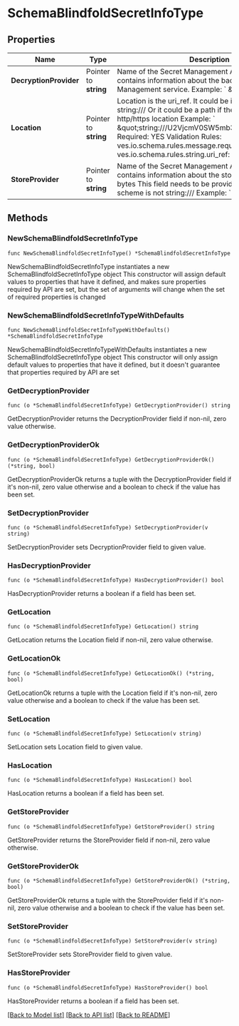 # SchemaBlindfoldSecretInfoType

## Properties

Name | Type | Description | Notes
------------ | ------------- | ------------- | -------------
**DecryptionProvider** | Pointer to **string** |  Name of the Secret Management Access object that contains information about the backend Secret Management service.  Example: &#x60; \&quot;value\&quot;&#x60; | [optional] 
**Location** | Pointer to **string** |  Location is the uri_ref. It could be in url format for string:///  Or it could be a path if the store provider is an http/https location  Example: &#x60; \&quot;string:///U2VjcmV0SW5mb3JtYXRpb24&#x3D;\&quot;&#x60;  Required: YES  Validation Rules:   ves.io.schema.rules.message.required: true   ves.io.schema.rules.string.uri_ref: true  | [optional] 
**StoreProvider** | Pointer to **string** |  Name of the Secret Management Access object that contains information about the store to get encrypted bytes  This field needs to be provided only if the url scheme is not string:///  Example: &#x60; \&quot;value\&quot;&#x60; | [optional] 

## Methods

### NewSchemaBlindfoldSecretInfoType

`func NewSchemaBlindfoldSecretInfoType() *SchemaBlindfoldSecretInfoType`

NewSchemaBlindfoldSecretInfoType instantiates a new SchemaBlindfoldSecretInfoType object
This constructor will assign default values to properties that have it defined,
and makes sure properties required by API are set, but the set of arguments
will change when the set of required properties is changed

### NewSchemaBlindfoldSecretInfoTypeWithDefaults

`func NewSchemaBlindfoldSecretInfoTypeWithDefaults() *SchemaBlindfoldSecretInfoType`

NewSchemaBlindfoldSecretInfoTypeWithDefaults instantiates a new SchemaBlindfoldSecretInfoType object
This constructor will only assign default values to properties that have it defined,
but it doesn't guarantee that properties required by API are set

### GetDecryptionProvider

`func (o *SchemaBlindfoldSecretInfoType) GetDecryptionProvider() string`

GetDecryptionProvider returns the DecryptionProvider field if non-nil, zero value otherwise.

### GetDecryptionProviderOk

`func (o *SchemaBlindfoldSecretInfoType) GetDecryptionProviderOk() (*string, bool)`

GetDecryptionProviderOk returns a tuple with the DecryptionProvider field if it's non-nil, zero value otherwise
and a boolean to check if the value has been set.

### SetDecryptionProvider

`func (o *SchemaBlindfoldSecretInfoType) SetDecryptionProvider(v string)`

SetDecryptionProvider sets DecryptionProvider field to given value.

### HasDecryptionProvider

`func (o *SchemaBlindfoldSecretInfoType) HasDecryptionProvider() bool`

HasDecryptionProvider returns a boolean if a field has been set.

### GetLocation

`func (o *SchemaBlindfoldSecretInfoType) GetLocation() string`

GetLocation returns the Location field if non-nil, zero value otherwise.

### GetLocationOk

`func (o *SchemaBlindfoldSecretInfoType) GetLocationOk() (*string, bool)`

GetLocationOk returns a tuple with the Location field if it's non-nil, zero value otherwise
and a boolean to check if the value has been set.

### SetLocation

`func (o *SchemaBlindfoldSecretInfoType) SetLocation(v string)`

SetLocation sets Location field to given value.

### HasLocation

`func (o *SchemaBlindfoldSecretInfoType) HasLocation() bool`

HasLocation returns a boolean if a field has been set.

### GetStoreProvider

`func (o *SchemaBlindfoldSecretInfoType) GetStoreProvider() string`

GetStoreProvider returns the StoreProvider field if non-nil, zero value otherwise.

### GetStoreProviderOk

`func (o *SchemaBlindfoldSecretInfoType) GetStoreProviderOk() (*string, bool)`

GetStoreProviderOk returns a tuple with the StoreProvider field if it's non-nil, zero value otherwise
and a boolean to check if the value has been set.

### SetStoreProvider

`func (o *SchemaBlindfoldSecretInfoType) SetStoreProvider(v string)`

SetStoreProvider sets StoreProvider field to given value.

### HasStoreProvider

`func (o *SchemaBlindfoldSecretInfoType) HasStoreProvider() bool`

HasStoreProvider returns a boolean if a field has been set.


[[Back to Model list]](../README.md#documentation-for-models) [[Back to API list]](../README.md#documentation-for-api-endpoints) [[Back to README]](../README.md)


